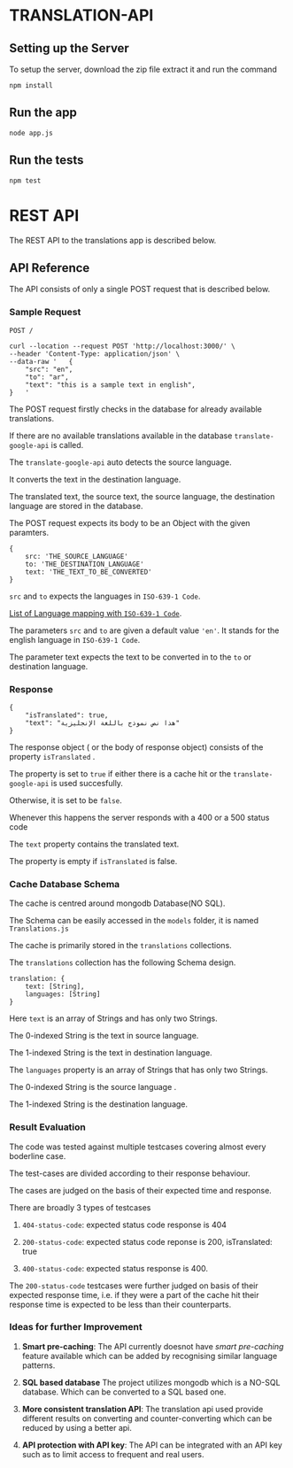# TRANSLATION-API

## Setting up the Server
To setup the server, download the zip file extract it and run the command

    npm install

## Run the app

    node app.js

## Run the tests

    npm test

# REST API

The REST API to the translations app is described below.

## API Reference

The API consists of only a single POST request that is described below.

### Sample Request

`POST /`

    curl --location --request POST 'http://localhost:3000/' \
    --header 'Content-Type: application/json' \
    --data-raw '   {
	    "src": "en",
	    "to": "ar",
	    "text": "this is a sample text in english",
    }	'

The POST request firstly checks in the database for already available translations.

If there are no available translations available in the database `translate-google-api` is called.

The `translate-google-api` auto detects the source language.

It converts the text in the destination language.

The translated text, the source text, the source language, the destination language are stored in the database.


The POST request expects its body to be an Object with the given paramters.

    {
        src: 'THE_SOURCE_LANGUAGE'
        to: 'THE_DESTINATION_LANGUAGE'
        text: 'THE_TEXT_TO_BE_CONVERTED'
    }

`src` and `to` expects the languages in `ISO-639-1 Code`.

[List of Language mapping with `ISO-639-1 Code`](https://cloud.google.com/translate/docs/languages).

The parameters `src` and `to` are given a default value `'en'`.
It stands for the english language in `ISO-639-1 Code`.

The parameter text expects the text to be converted in to the `to` or destination language.

### Response

    {
        "isTranslated": true,
        "text": "هذا نص نموذج باللغة الإنجليزية"
    }

The response object ( or the body of response object) consists of the property `isTranslated` .

The property is set to `true` if either there is a cache hit or the `translate-google-api` is used succesfully.

Otherwise, it is set to be `false`.

Whenever this happens the server responds with a 400 or a 500 status code

The `text` property contains the translated text.

The property is empty if `isTranslated` is false.

### Cache Database Schema

The cache is centred around mongodb Database(NO SQL).

The Schema can be easily accessed in the `models` folder, it is named `Translations.js`

The cache is primarily stored in the `translations` collections.

The `translations` collection has the following Schema design.

    translation: {
        text: [String],
        languages: [String]
    }
Here `text` is an array of Strings and has only two Strings.

The 0-indexed String is the text in source language. 

The 1-indexed String is the text in destination language.

The `languages` property is an array of Strings that has only two Strings.

The 0-indexed String is the source language .

The 1-indexed String is the destination language.

### Result Evaluation

The code was tested against multiple testcases covering almost every boderline case.

The test-cases are divided according to their response behaviour.

The cases are judged on the basis of their expected time and response.

There are broadly 3 types of testcases

1. `404-status-code`: expected status code response is 404

2. `200-status-code`: expected status code reponse is 200, isTranslated: true 

3. `400-status-code`: expected status response is 400.

The `200-status-code` testcases were further judged on basis of their expected response time, i.e. if they were a part of the cache hit their response time is expected to be less than their counterparts.

### Ideas for further Improvement

1. **Smart pre-caching**: The API currently doesnot have *smart pre-caching* feature available which can be added by recognising similar language patterns.

2. **SQL based database** The project utilizes mongodb which is a NO-SQL database. Which can be converted to a SQL based one.

3. **More consistent translation API**: The translation api used provide different results on converting and counter-converting which can be reduced by using a better api.

4. **API protection with API key**: The API can be integrated with an API key such as to limit access to frequent and real users.



